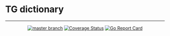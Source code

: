 # TG dictionary
---

<div align="center">

  [![master branch](https://github.com/rbhz/tg-dictionary/actions/workflows/ci.yaml/badge.svg?branch=master)](https://github.com/rbhz/tg-dictionary/actions/workflows/ci.yaml/?branch=master)&nbsp;[![Coverage Status](https://coveralls.io/repos/github/rbhz/tg-dictionary/badge.svg?branch=master)](https://coveralls.io/github/rbhz/tg-dictionary?branch=master)&nbsp;[![Go Report Card](https://goreportcard.com/badge/github.com/rbhz/tg-dictionary)](https://goreportcard.com/report/github.com/rbhz/tg-dictionary)

</div>
